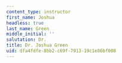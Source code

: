 ```yaml
---
content_type: instructor
first_name: Joshua
headless: true
last_name: Green
middle_initial: ''
salutation: Dr.
title: Dr. Joshua Green
uid: dfa4fdfe-8bb2-c69f-7913-19c1e86bf008
---
```

